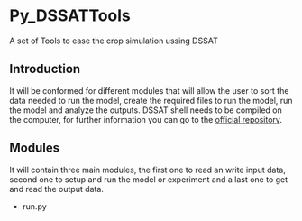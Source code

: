 # Py_DSSATTools
A set of Tools to ease the crop simulation ussing DSSAT

## Introduction
It will be conformed for different modules that will allow the user to sort the data needed to run the model, create the required files to run the model, run the model and analyze the outputs. DSSAT shell needs to be compiled on the computer, for further information you can go to the [official repository](https://github.com/DSSAT/dssat-csm-os).

## Modules
It will contain three main modules, the first one to read an write input data, second one to setup and run the model or experiment and a last one to get and read the output data.
- run.py